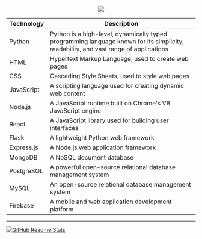 <p align="center">
  <img src="https://capsule-render.vercel.app/api?type=transparent&color=auto&height=300&section=header&text=I%20am%20a%20Full-stack%20developer&fontSize=50" />
</p>

| Technology | Description |
|------------|-------------|
| Python | Python is a high-level, dynamically typed programming language known for its simplicity, readability, and vast range of applications |
| HTML | Hypertext Markup Language, used to create web pages |
| CSS | Cascading Style Sheets, used to style web pages |
| JavaScript | A scripting language used for creating dynamic web content |
| Node.js | A JavaScript runtime built on Chrome's V8 JavaScript engine |
| React | A JavaScript library used for building user interfaces |
| Flask | A lightweight Python web framework |
| Express.js | A Node.js web application framework |
| MongoDB | A NoSQL document database |
| PostgreSQL | A powerful open-source relational database management system |
| MySQL | An open-source relational database management system |
| Firebase | A mobile and web application development platform |

---

<!-- GitHub Readme Stats -->
[![GitHub Readme Stats](https://github-readme-stats.vercel.app/api?username=SMTahaWaqare&show_icons=true&hide=contribs,prs&theme=radical)](https://github.com/anuraghazra/github-readme-stats)
